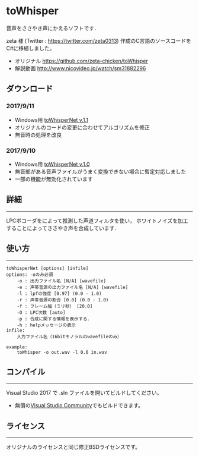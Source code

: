 toWhisper
=========

音声をささやき声にかえるソフトです．

zeta 様 (Twitter : https://twitter.com/zeta0313) 作成のC言語のソースコードをC#に移植しました。
- オリジナル https://github.com/zeta-chicken/toWhisper
- 解説動画 http://www.nicovideo.jp/watch/sm31882296

## ダウンロード

### 2017/9/11
- Windows用 [toWhisperNet v.1.1](https://github.com/ksasao/toWhisper/blob/master/ToWhisperNet1.1.zip?raw=true)
- オリジナルのコードの変更に合わせてアルゴリズムを修正
- 無音時の処理を改良

### 2017/9/10
- Windows用 [toWhisperNet v.1.0](https://github.com/ksasao/toWhisper/blob/master/ToWhisperNet1.0.zip?raw=true)
- 無音部がある音声ファイルがうまく変換できない場合に暫定対応しました
- 一部の機能が無効化されています

## 詳細
-------
LPCボコーダをによって推測した声道フィルタを使い，
ホワイトノイズを加工することによってささやき声を合成しています．

## 使い方
--------
```console
toWhisperNet [options] [infile]
options: -oのみ必須
    -o : 出力ファイル名 [N/A] [wavefile]
    -e : 声帯音源の出力ファイル名 [N/A] [wavefile]
    -l : lpfの強度 [0.97] (0.0 - 1.0)
    -r : 声帯音源の割合 [0.0] (0.0 - 1.0)
    -f : フレーム幅（ミリ秒） [20.0]
    -O : LPC次数 [auto]
    -p : 合成に関する情報を表示する．
    -h : helpメッセージの表示
infile:
    入力ファイル名（16bitモノラルのwavefileのみ）

example:
    toWhisper -o out.wav -l 0.6 in.wav
```

## コンパイル
-------------
Visual Studio 2017 で .sln ファイルを開いてビルドしてください。
- 無償の[Visual Studio Community](https://www.visualstudio.com/ja/downloads/?rr=https%3A%2F%2Fwww.microsoft.com%2Fja-jp%2Fdev%2Fproducts%2Fcommunity.aspx)でもビルドできます。

## ライセンス
-------------
オリジナルのライセンスと同じ修正BSDライセンスです。
